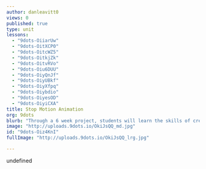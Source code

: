 ```yaml
---
author: danleavitt0
views: 0
published: true
type: unit
lessons: 
  - "9dots-OiiarUw"
  - "9dots-OitXCP0"
  - "9dots-OitcWZ5"
  - "9dots-OitkjZk"
  - "9dots-OitvRVo"
  - "9dots-Oiu6DUU"
  - "9dots-OiyQnJf"
  - "9dots-OiyUBkf"
  - "9dots-OiyXfpq"
  - "9dots-Oiybdio"
  - "9dots-OiyesOD"
  - "9dots-OiyiCXA"
title: Stop Motion Animation
org: 9dots
blurb: "Through a 6 week project, students will learn the skills of creating and editing a stop motion animation."
image: "http://uploads.9dots.io/OkiJsQQ_md.jpg"
id: "9dots-Oiz4KnI"
fullImage: "http://uploads.9dots.io/OkiJsQQ_lrg.jpg"

---
```


undefined
